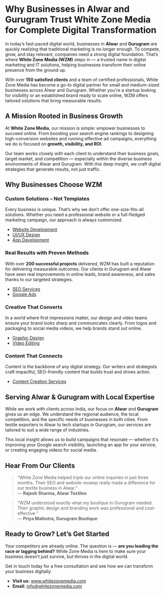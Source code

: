  <h1>Why Businesses in Alwar and Gurugram Trust White Zone Media for Complete Digital Transformation</h1>

  <p>
    In today’s fast-paced digital world, businesses in <strong>Alwar</strong> and <strong>Gurugram</strong> are quickly realizing that traditional marketing is no longer enough. To compete, grow, and stay relevant, companies need a strong digital foundation. That’s where <strong>White Zone Media (WZM)</strong> steps in — a trusted name in digital marketing and IT solutions, helping businesses transform their online presence from the ground up.
  </p>

  <p>
    With over <strong>150 satisfied clients</strong> and a team of certified professionals, White Zone Media has become a go-to digital partner for small and medium-sized businesses across Alwar and Gurugram. Whether you're a startup looking for visibility or an established brand ready to scale online, WZM offers tailored solutions that bring measurable results.
  </p>

  <h2>A Mission Rooted in Business Growth</h2>

  <p>
    At <strong>White Zone Media</strong>, our mission is simple: empower businesses to succeed online. From boosting your search engine rankings to designing high-conversion websites and running effective ad campaigns, everything we do is focused on <strong>growth, visibility, and ROI</strong>.
  </p>

  <p>
    Our team works closely with each client to understand their business goals, target market, and competition — especially within the diverse business environments of Alwar and Gurugram. With this deep insight, we craft digital strategies that generate results, not just traffic.
  </p>

  <h2>Why Businesses Choose WZM</h2>

  <h3>Custom Solutions – Not Templates</h3>
  <p>
    Every business is unique. That’s why we don’t offer one-size-fits-all solutions. Whether you need a professional website or a full-fledged marketing campaign, our approach is always customized.
  </p>
  <ul>
    <li><a href="https://whitezonemedia.com/web-development/" target="_blank">Website Development</a></li>
    <li><a href="https://whitezonemedia.com/ui-ux-design/" target="_blank">UI/UX Design</a></li>
    <li><a href="https://whitezonemedia.com/app-development/" target="_blank">App Development</a></li>
  </ul>

  <h3>Real Results with Proven Methods</h3>
  <p>
    With over <strong>200 successful projects</strong> delivered, WZM has built a reputation for delivering measurable outcomes. Our clients in Gurugram and Alwar have seen real improvements in online leads, brand awareness, and sales thanks to our targeted strategies.
  </p>
  <ul>
    <li><a href="https://whitezonemedia.com/seo/" target="_blank">SEO Services</a></li>
    <li><a href="https://whitezonemedia.com/google-ads/" target="_blank">Google Ads</a></li>
  </ul>

  <h3>Creative That Converts</h3>
  <p>
    In a world where first impressions matter, our design and video teams ensure your brand looks sharp and communicates clearly. From logos and packaging to social media videos, we help brands stand out online.
  </p>
  <ul>
    <li><a href="https://whitezonemedia.com/graphic-design/" target="_blank">Graphic Design</a></li>
    <li><a href="https://whitezonemedia.com/video-editing/" target="_blank">Video Editing</a></li>
  </ul>

  <h3>Content That Connects</h3>
  <p>
    Content is the backbone of any digital strategy. Our writers and strategists craft impactful, SEO-friendly content that builds trust and drives action.
  </p>
  <ul>
    <li><a href="https://whitezonemedia.com/content-creation/" target="_blank">Content Creation Services</a></li>
  </ul>

  <h2>Serving Alwar & Gurugram with Local Expertise</h2>

  <p>
    While we work with clients across India, our focus on <strong>Alwar</strong> and <strong>Gurugram</strong> gives us an edge. We understand the regional audience, the local competition, and the specific needs of businesses in both cities. From textile exporters in Alwar to tech startups in Gurugram, our services are tailored to suit a wide range of industries.
  </p>

  <p>
    This local insight allows us to build campaigns that resonate — whether it's improving your Google search visibility, launching an app for your service, or creating engaging videos for social media.
  </p>

  <h2>Hear From Our Clients</h2>

  <blockquote>
    “White Zone Media helped triple our online inquiries in just three months. Their SEO and website revamp really made a difference for our textile business in Alwar.”<br>
    — <strong>Rajesh Sharma, Alwar Textiles</strong>
  </blockquote>

  <blockquote>
    “WZM understood exactly what my boutique in Gurugram needed. Their graphic design and branding work was professional and cost-effective.”<br>
    — <strong>Priya Malhotra, Gurugram Boutique</strong>
  </blockquote>

  <h2>Ready to Grow? Let’s Get Started</h2>

  <p>
    Your competitors are already online. The question is — <strong>are you leading the race or lagging behind?</strong> White Zone Media is here to make sure your business doesn’t just survive, but thrives in the digital world.
  </p>

  <p>
    Get in touch today for a free consultation and see how we can transform your business digitally.
  </p>

  <ul>
    <li><strong>Visit us:</strong> <a href="https://www.whitezonemedia.com" target="_blank">www.whitezonemedia.com</a></li>
    <li><strong>Email:</strong> <a href="mailto:sales@whitezonemedia.com">info@whitezonemedia.com</a></li>
  </ul>
